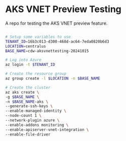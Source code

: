 # AKS VNET Preview Testing

A repo for testing the AKS VNET preview feature.

```bash

# Setup some variables to use
TENANT_ID=16b3c013-d300-468d-ac64-7eda0820b6d3
LOCATION=centralus
BASE_NAME=cdw-aksvnettesting-20241015

# Log into Azure
az login -t $TENANT_ID

# Create the resource group
az group create -l $LOCATION -n $BASE_NAME

# Create the cluster
az aks create \
-g $BASE_NAME \
-n $BASE_NAME-aks \
--generate-ssh-keys \
--enable-managed-identity \
--node-count 1 \
--network-plugin azure \
--enable-addons monitoring \
--enable-apiserver-vnet-integration \
--enable-file-driver


```

